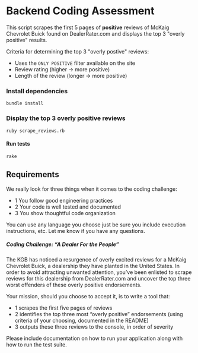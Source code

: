 # Backend Coding Assessment

This script scrapes the first 5 pages of **positive** reviews of McKaig Chevrolet Buick found on DealerRater.com and displays the top 3 "overly positive" results.

Criteria for determining the top 3 "overly postive" reviews:
 - Uses the `ONLY POSITIVE` filter available on the site
 - Review rating (higher -> more positive)
 - Length of the review (longer -> more positive)

### Install dependencies

```
bundle install
```

### Display the top 3 overly positive reviews

```
ruby scrape_reviews.rb
```

#### Run tests
```
rake
```

## Requirements

We really look for three things when it comes to the coding challenge: 

- 1 You follow good engineering practices
- 2 Your code is well tested and documented
- 3 You show thoughtful code organization

You can use any language you choose just be sure you include execution instructions, etc. Let me know if you have any questions.

##### Coding Challenge: “A Dealer For the People”

The KGB has noticed a resurgence of overly excited reviews for a McKaig Chevrolet Buick, a dealership they have planted in the United States. In order to avoid attracting unwanted attention, you’ve been enlisted to scrape reviews for this dealership from DealerRater.com and uncover the top three worst offenders of these overly positive endorsements.

Your mission, should you choose to accept it, is to write a tool that:

- 1 scrapes the first five pages of reviews
- 2 identifies the top three most “overly positive” endorsements (using criteria of your choosing, documented in the README)
- 3 outputs these three reviews to the console, in order of severity

Please include documentation on how to run your application along with how to run the test suite.
